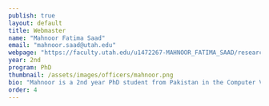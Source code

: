 ```yaml
---
publish: true
layout: default
title: Webmaster
name: "Mahnoor Fatima Saad"
email: "mahnoor.saad@utah.edu"
webpage: "https://faculty.utah.edu/u1472267-MAHNOOR_FATIMA_SAAD/research/index.hml"
year: 2nd
program: PhD 
thumbnail: /assets/images/officers/mahnoor.png
bio: "Mahnoor is a 2nd year PhD student from Pakistan in the Computer Vision Group at KSoC. She works in the domains pure computer vision in AI and ML. Outside of work, she loves playing golf and tennis and is an avid swimmer. She also loves anything outdoors like hiking, trekking and the occasional picnic on a sunny day!"
order: 4
---
```

